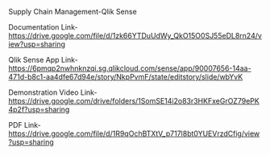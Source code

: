 Supply Chain Management-Qlik Sense


Documentation Link-https://drive.google.com/file/d/1zk66YTDuUdWy_QkO15O0SJ55eDL8rn24/view?usp=sharing


Qlik Sense App Link- https://6pmqp2nwhnknzqi.sg.qlikcloud.com/sense/app/90007656-14aa-471d-b8c1-aa4dfe67d94e/story/NkpPvmF/state/editstory/slide/wbYvK


Demonstration Video Link-https://drive.google.com/drive/folders/1SomSE14i2o83r3HKFxeGrOZ79ePK4p2f?usp=sharing


PDF Link-https://drive.google.com/file/d/1R9qOchBTXtV_p717l8bt0YUEVrzdCfig/view?usp=sharing
